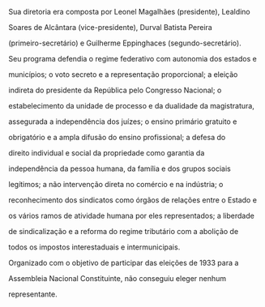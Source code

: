 

Sua diretoria era composta por Leonel Magalhães (presidente), Lealdino

Soares de Alcântara (vice-presidente), Durval Batista Pereira

(primeiro-secretário) e Guilherme Eppinghaces (segundo-secretário).



Seu programa defendia o regime federativo com autonomia dos estados e

municípios; o voto secreto e a representação proporcional; a eleição

indireta do presidente da República pelo Congresso Nacional; o

estabelecimento da unidade de processo e da dualidade da magistratura,

assegurada a independência dos juízes; o ensino primário gratuito e

obrigatório e a ampla difusão do ensino profissional; a defesa do

direito individual e social da propriedade como garantia da

independência da pessoa humana, da família e dos grupos sociais

legítimos; a não intervenção direta no comércio e na indústria; o

reconhecimento dos sindicatos como órgãos de relações entre o Estado e

os vários ramos de atividade humana por eles representados; a liberdade

de sindicalização e a reforma do regime tributário com a abolição de

todos os impostos interestaduais e intermunicipais.



Organizado com o objetivo de participar das eleições de 1933 para a

Assembleia Nacional Constituinte, não conseguiu eleger nenhum

representante.



